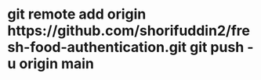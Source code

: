 <h1>git remote add origin https://github.com/shorifuddin2/fresh-food-authentication.git
git push -u origin main</h1>
